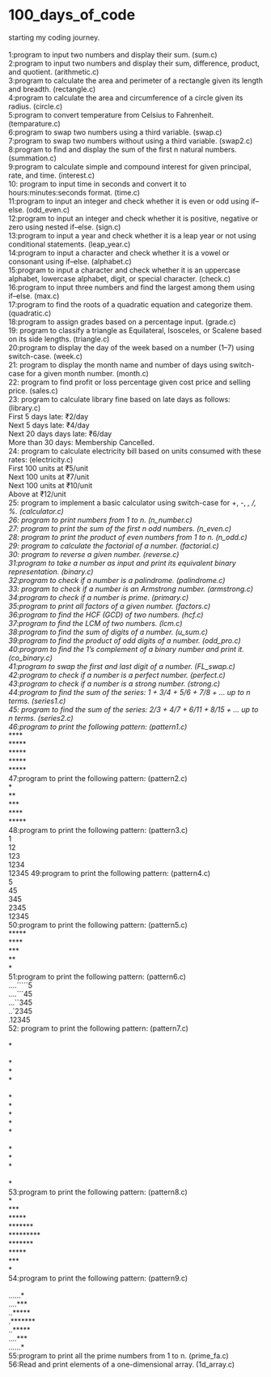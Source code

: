 # 100_days_of_code
starting my coding journey.                                                                                                                               
<br>1:program to input two numbers and display their sum.                                                                              (sum.c)
<br>2:program to input two numbers and display their sum, difference, product, and quotient.                                           (arithmetic.c)
<br>3:program to calculate the area and perimeter of a rectangle given its length and breadth.                                         (rectangle.c)
<br>4:program to calculate the area and circumference of a circle given its radius.                                                    (circle.c)
<br>5:program to convert temperature from Celsius to Fahrenheit.                                                                       (temparature.c)
<br>6:program to swap two numbers using a third variable.                                                                              (swap.c)
<br>7:program to swap two numbers without using a third variable.                                                                      (swap2.c)
<br>8:program to find and display the sum of the first n natural numbers.                                                              (summation.c)
<br>9:program to calculate simple and compound interest for given principal, rate, and time.                                           (interest.c)
<br>10: program to input time in seconds and convert it to hours:minutes:seconds format.                                               (time.c)
<br>11:program to input an integer and check whether it is even or odd using if–else.                                                  (odd_even.c)
<br>12:program to input an integer and check whether it is positive, negative or zero using nested if–else.                            (sign.c)
<br>13:program to input a year and check whether it is a leap year or not using conditional statements.                                (leap_year.c)
<br>14:program to input a character and check whether it is a vowel or consonant using if–else.                                        (alphabet.c)
<br>15:program to input a character and check whether it is an uppercase alphabet, lowercase alphabet, digit, or special character.    (check.c)
<br>16:program to input three numbers and find the largest among them using if–else.                                                   (max.c)
<br>17:program to find the roots of a quadratic equation and categorize them.                                                          (quadratic.c)
<br>18:program to assign grades based on a percentage input.                                                                           (grade.c)
<br>19: program to classify a triangle as Equilateral, Isosceles, or Scalene based on its side lengths.                                (triangle.c)
<br>20:program to display the day of the week based on a number (1–7) using switch-case.                                               (week.c)
<br>21: program to display the month name and number of days using switch-case for a given month number.                               (month.c)
 <br>22: program to find profit or loss percentage given cost price and selling price.                                                 (sales.c)
 <br>23: program to calculate library fine based on late days as follows:                                                              (library.c)                                                    
           First 5 days late: ₹2/day
  <br>            Next 5 days late: ₹4/day
    <br>          Next 20 days days late: ₹6/day
    <br>          More than 30 days: Membership Cancelled.
 <br>24: program to calculate electricity bill based on units consumed with these rates:                                               (electricity.c)                                                       
            First 100 units at ₹5/unit
    <br>     Next 100 units at ₹7/unit
    <br>     Next 100 units at ₹10/unit
 <br>        Above at ₹12/unit
 <br>25: program to implement a basic calculator using switch-case for +, -, *, /, %.                                                  (calculator.c)         
26: program to print numbers from 1 to n.                                                                                              (n_number.c)    
27: program to print the sum of the first n odd numbers.                                                                               (n_even.c)      
28: program to print the product of even numbers from 1 to n.                                                                          (n_odd.c)        
29: program to calculate the factorial of a number.                                                                                    (factorial.c)         
30: program to reverse a given number.                                                                                                 (reverse.c)                    
 31:program to take a number as input and print its equivalent binary representation.                                                  (binary.c)
 <br>32:program to check if a number is a palindrome.                                                                                  (palindrome.c)
 <br>33: program to check if a number is an Armstrong number.                                                                          (armstrong.c)
 <br>34:program to check if a number is prime.                                                                                         (primary.c)
 <br>35:program to print all factors of a given number.                                                                                (factors.c)
 <br>36:program to find the HCF (GCD) of two numbers.                                                                                  (hcf.c)
 <br>37:program to find the LCM of two numbers.                                                                                        (lcm.c)
 <br>38:program to find the sum of digits of a number.                                                                                 (u_sum.c)
 <br>39:program to find the product of odd digits of a number.                                                                         (odd_pro.c) 
 <br>40:program to find the 1’s complement of a binary number and print it.                                                            (co_binary.c)
<br>41:program to swap the first and last digit of a number.                                                                           (FL_swap.c)
<br>42:program to check if a number is a perfect number.                                                                               (perfect.c)
<br>43:program to check if a number is a strong number.                                                                                (strong.c)
<br>44:program to find the sum of the series: 1 + 3/4 + 5/6 + 7/8 + … up to n terms.                                                   (series1.c)
<br>45: program to find the sum of the series: 2/3 + 4/7 + 6/11 + 8/15 + ... up to n terms.                                            (series2.c)
<br>46:program to print the following pattern:                                                                                         (pattern1.c)
<br>*****
<br>*****
<br>*****
<br>*****
<br>*****
<br>47:program to print the following pattern:                                                                                         (pattern2.c)
<br>*
<br>**
<br>***
<br>****
<br>*****
<br>48:program to print the following pattern:                                                                                         (pattern3.c)
<br>1
<br>12
<br>123
<br>1234
<br>12345
49:program to print the following pattern:                                                                                             (pattern4.c)
<br>5
<br>45
<br>345
<br>2345
<br>12345
<br>50:program to print the following pattern:                                                                                         (pattern5.c)
<br>*****
<br>****
<br>***
<br>**
<br>*
<br>51:program to print the following pattern:                                                                                         (pattern6.c) 
<br>....`````5
<br>....```45
<br>...``345
<br>..`2345
<br>.12345
<br>52: program to print the following pattern:                                                                                        (pattern7.c)
<br>
<br>*
<br>
<br>*
<br>*
<br>*
<br>
<br>*
<br>*
<br>*
<br>*
<br>*
<br>
<br>*
<br>*
<br>*
<br>
<br>*
<br>53:program to print the following pattern:                                                                                         (pattern8.c)
<br>*
<br>***
<br>*****
<br>*******
<br>*********
<br>*******
<br>*****
<br>***
<br>*
<br>54:program to print the following pattern:                                                                                          (pattern9.c)
<br><br>......*
<br>....***
<br>..*****
<br>.*******
<br>..*****
<br>....***
<br>......*
<br>55:program to print all the prime numbers from 1 to n.                                                                              (prime_fa.c)
<br>56:Read and print elements of a one-dimensional array.                                                                              (1d_array.c)
